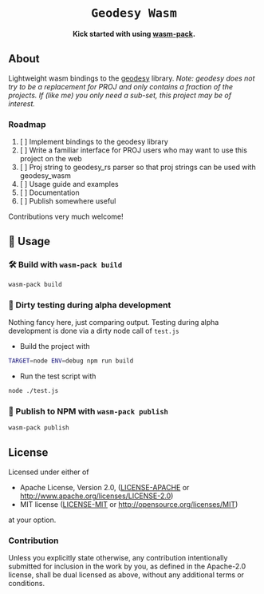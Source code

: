 <div align="center">

  <h1><code>Geodesy Wasm</code></h1>

<strong>Kick started with using <a href="https://github.com/rustwasm/wasm-pack">wasm-pack</a>.</strong>

</div>

## About

Lightweight wasm bindings to the [geodesy](https://github.com/busstoptaktik/geodesy/tree/0.10) library.
_Note: geodesy does not try to be a replacement for PROJ and only contains a fraction of the projects. If (like me) you only need a sub-set, this project may be of interest._

### Roadmap

1. [ ] Implement bindings to the geodesy library
2. [ ] Write a familiar interface for PROJ users who may want to use this project on the web
3. [ ] Proj string to geodesy_rs parser so that proj strings can be used with geodesy_wasm
4. [ ] Usage guide and examples
5. [ ] Documentation
6. [ ] Publish somewhere useful

Contributions very much welcome!

## 🚴 Usage

### 🛠️ Build with `wasm-pack build`

```sh
wasm-pack build
```

### 🔬 Dirty testing during alpha development

Nothing fancy here, just comparing output.
Testing during alpha development is done via a dirty node call of `test.js`

- Build the project with

```sh
TARGET=node ENV=debug npm run build
```

- Run the test script with

```sh
node ./test.js
```

### 🎁 Publish to NPM with `wasm-pack publish`

```sh
wasm-pack publish
```

## License

Licensed under either of

- Apache License, Version 2.0, ([LICENSE-APACHE](LICENSE-APACHE) or <http://www.apache.org/licenses/LICENSE-2.0>)
- MIT license ([LICENSE-MIT](LICENSE-MIT) or <http://opensource.org/licenses/MIT>)

at your option.

### Contribution

Unless you explicitly state otherwise, any contribution intentionally
submitted for inclusion in the work by you, as defined in the Apache-2.0
license, shall be dual licensed as above, without any additional terms or
conditions.
